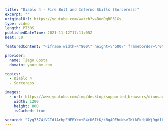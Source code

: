 ```yaml
---
title: "Diablo 4 - Fire Bolt and Inferno Skills (Sorceress)"
excerpt: ""
originalUrl: https://youtube.com/watch?v=BunDqRP31Gs
type: video
length: PT30S
publishedDateTime: 2021-11-12T17:11:05Z
heat: 50

featuredContent: "<iframe width=\"800\" height=\"500\" frameborder=\"0\" src=\"https://www.youtube.com/embed/BunDqRP31Gs\" allow=\"accelerometer; autoplay; encrypted-media; gyroscope; picture-in-picture\" allowfullscreen></iframe>"

provider:
  name: Tiago Costa
  domain: youtube.com

topics:
  - Diablo 4
  - Sorceress

images:
  - url: https://www.youtube.com/img/desktop/supported_browsers/dinosaur.png
    width: 1200
    height: 800
    isCached: true

secured: "7yg7374iVCId1ArhpFHEBYcx+P4rU6ItK/kBqAOEhuNsvIKikFkdj8Wj9gdIbgdmGyQsh8Tb8kIT0mUFfyMNUDa+LyeYdDyNbDRrOpGSmaTzjPx/JwMnoT/d1JwDyq0SxGLeIJgsfS1/QsjMZr6eivhixvI+6KX3pRGd9fdMfeo5GX3hDq03GjHlPeGAtv674iZ0BFOeND1qoZ8Axy0t06isTdmfwe/+A529Z4KSwfB0MeJhfHedZKlF8A1m+lepCHqCCZvUY8gbvvi2Mgs5IlSLfYwZwGRiMSREBDk/Ec5PTOBDpsMLNZV9pFVffsVhd7QxQ160TRY9rKInFdT1+ickAvEcz+6sGjLxLmKOEHYXRGiMhHEwkM5rM4UsxacyXye7TiaFy2KKyIFNDebFtHxWf5p2N7o8b3Mt+s/0Qwg=;7mKaykYVvmRAq+UI2YRJ5w=="
---
```


